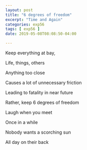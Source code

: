 ```yaml
---
layout: post
title: "6 degrees of freedom"
excerpt: "Time and Again"
categories: exp56
tags: [ exp56 ]
date: 2019-05-08T08:08:50-04:00

---
```



Keep everything at bay,

Life, things, others

Anything too close

Causes a lot of unnecessary friction

Leading to fatality in near future

Rather, keep 6 degrees of freedom

Laugh when you meet

Once in a while

Nobody wants a scorching sun

All day on their back
